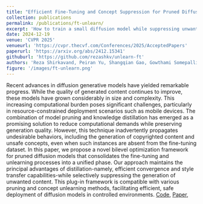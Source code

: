 ```yaml
---
title: "Efficient Fine-Tuning and Concept Suppression for Pruned Diffusion Models"
collection: publications
permalink: /publications/ft-unlearn/
excerpt: 'How to train a small diffusion model while suppressing unwanted concepts'
date: 2024-12-19
venue: 'CVPR 2025'
venueurl: 'https://cvpr.thecvf.com/Conferences/2025/AcceptedPapers'
paperurl: 'https://arxiv.org/abs/2412.15341'
githuburl: 'https://github.com/rezashkv/unlearn-ft'
authors: 'Reza Shirkavand, Peiran Yu, Shangqian Gao, Gowthami Somepalli, Tom Goldstein, Heng Huang'
figure: '/images/ft-unlearn.png' 
---
```

Recent advances in diffusion generative models have yielded remarkable progress. While the quality of generated content continues to improve, these models have grown considerably in size and complexity. This increasing computational burden poses significant challenges, particularly in resource-constrained deployment scenarios such as mobile devices. The combination of model pruning and knowledge distillation has emerged as a promising solution to reduce computational demands while preserving generation quality. However, this technique inadvertently propagates undesirable behaviors, including the generation of copyrighted content and unsafe concepts, even when such instances are absent from the fine-tuning dataset. In this paper, we propose a novel bilevel optimization framework for pruned diffusion models that consolidates the fine-tuning and unlearning processes into a unified phase. Our approach maintains the principal advantages of distillation-namely, efficient convergence and style transfer capabilities-while selectively suppressing the generation of unwanted content. This plug-in framework is compatible with various pruning and concept unlearning methods, facilitating efficient, safe deployment of diffusion models in controlled environments.
[Code](https://github.com/rezashkv/unlearn-ft), [Paper](https://arxiv.org/abs/2412.15341),

